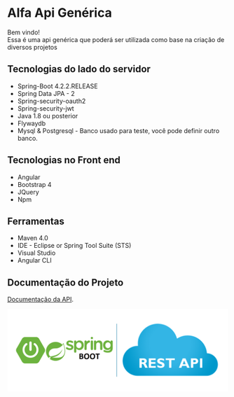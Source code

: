 # Alfa Api Genérica
Bem vindo! <br />
Essa é uma api genérica que poderá ser utilizada como base na criação de diversos projetos<br /> 

## Tecnologias do lado do servidor
* Spring-Boot 4.2.2.RELEASE
* Spring Data JPA - 2
* Spring-security-oauth2 
* Spring-security-jwt 
* Java 1.8 ou posterior
* Flywaydb
* Mysql & Postgresql - Banco usado para teste, você pode definir outro banco.

## Tecnologias no Front end
* Angular 
* Bootstrap 4
* JQuery
* Npm

## Ferramentas
* Maven 4.0
* IDE - Eclipse or Spring Tool Suite (STS)
* Visual Studio
* Angular CLI



## Documentação do Projeto
[Documentação da API](https://github.com/renatoredes/api/wiki).<br />

![API](https://github.com/renatoredes/api/blob/DOCUMENTATION/wiki/img/springboot.png) <br />










